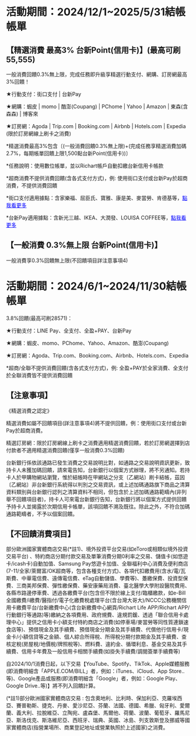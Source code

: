 # 活動期間：2024/12/1~2025/5/31結帳帳單
## 【精選消費 最高3% 台新Point(信用卡)】(最高可刷55,555)

一般消費回饋0.3%無上限，完成任務即升級享精選行動支付、網購、訂房網最高3%回饋！

★行動支付：街口支付 | 台新Pay

★網購：蝦皮 | momo | 酷澎(Coupang) | PChome | Yahoo | Amazon | 東森(含森森) | 博客來

★訂房網：Agoda | Trip.com | Booking.com | Airbnb | Hotels.com | Expedia (限於訂房網線上刷卡之消費)

*精選消費最高3%包含〔(一般消費回饋0.3%無上限)+(完成任務享精選消費加碼2.7%，每期帳單回饋上限1,500點台新Point(信用卡))〕

*任務說明：使用數位帳單，並以Richart帳戶自動扣繳台新信用卡帳款

*超商消費不提供消費回饋(含各式支付方式)，例: 使用街口支付或台新Pay於超商消費，不提供消費回饋

*街口支付適用據點：含家樂福、屈臣氏、寶雅、康是美、麥當勞、肯德基等，<a style="color:blue;" href="https://mkt.jkopay.com/brandlist" target="_blank">點我看更多</a>

*台新Pay適用據點：含新光三越、IKEA、大潤發、LOUISA COFFEE等，<a style="color:blue;" href="https://mkp.taishinbank.com.tw/s/2022/taishinpay/cooperation-scan_pay.html" target="_blank">點我看更多</a>

## 【一般消費 0.3%無上限 台新Point(信用卡)】

一般消費享0.3%回饋無上限(不回饋項目詳注意事項4)

# 活動期間：2024/6/1~2024/11/30結帳帳單
3.8%回饋(最高可刷28571)：

★行動支付：LINE Pay、全支付、全盈+PAY、台新Pay

★網購：蝦皮、momo、PChome、Yahoo、Amazon、酷澎(Coupang)

★訂房網：Agoda、Trip.com、Booking.com、Airbnb、Hotels.com、Expedia


*超商/全聯不提供消費回饋(含各式支付方式)，例: 全盈+PAY於全家消費、全支付於全聯消費皆不提供消費回饋


## **【注意事項】**
《精選消費之認定》

精選消費如屬不回饋項目(詳注意事項4)將不提供回饋，例：使用街口支付或台新Pay於超商消費。

精選訂房網：限於訂房網線上刷卡之消費適用精選消費回饋，若於訂房網選擇到店付款者不適用精選消費回饋(僅享一般消費0.3%回饋)

台新銀行係依該通路已發生消費之交易說明比對，如通路之交易說明資訊更新，致持卡人未獲加碼回饋，請來電告知，台新銀行以個案方式辦理，將不另通知。若持卡人於甲購物網站瀏覽，惟於結帳時在甲網站之分支〔乙網站〕刷卡結帳，茲因〔乙網站〕非台新銀行系統得以判別之交易資訊，或上述加碼通路旗下商品之清算資料類別與台新銀行認列之清算資料不相同，但包含於上述加碼通路範疇內(非列舉不回饋項目者)，持卡人可來電台新銀行告知，台新銀行將以個案方式提供回饋予持卡人並揭露於次期信用卡帳單，該項回饋不溯及既往。除此之外，不符合加碼通路範疇者，不予以個案回饋。

## **【不回饋消費項目】**

部分歐洲國家實體商店交易(*註1)、境外投資平台交易(如eToro或相類似境外投資交易平台) 、特約商店分期付款交易及單筆消費分期0利率之交易、儲值卡(如悠遊卡/icash卡)自動加值、Samsung Pay悠遊卡加值、全聯福利中心消費及便利商店(7-11/全家/萊爾富/OK超商等，包含各種支付方式)、各項代扣繳費用(含水/電/瓦斯費、中華電信費、遠傳電信費、eTag自動儲值、學費等)、躉繳保費、投資型保費、三商美邦保費、彈性繳保費、藥安康藥局消費、臺北醫學大學附設醫院費用、各縣市路邊停車費、透過各繳費平台(包含但不限於線上支付/臨櫃繳款，如e-Bill全國繳費/i繳費/醫指付/電子化繳費稅處理平台(含台灣大哥大)/NCCC公務機關信用卡繳費平台/台新繳費中心(含台新繳費中心網頁/Richart Life APP/Richart APP/行動銀行等通路)等)繳納之各項費用、政府規費、違規罰鍰、透過「聯合信用卡處理中心」提供之信用卡小額支付特約商店之消費(如停車場/麥當勞等同性質連鎖速食店等)、預借現金及其手續費、預借現金分期金及其手續費、代償他行信用卡/現金卡/小額信貸等之金額、個人綜合所得稅、所得稅分期付款期金及其手續費、查核定稅(房屋稅/地價稅/牌照稅等)、燃料費、違約金、循環利息、基金交易及其手續費、信用卡年費及一般信用卡相關手續費(如掛失手續費/調閱簽單手續費等)

自2024/10/1消費日起，以下交易【YouTube、Spotify、TikTok、Apple媒體服務(即消費明細含「APPLE.COM/BILL」者，例如：iTunes、iCloud、App Store..等)、Google產品或服務(即消費明細含「Google」者，例如：Google Play、Google Drive..等)】將不列入回饋計算。

(*註1)部分歐洲國家實體商店交易 : 
包含奧地利、比利時、保加利亞、克羅埃西亞、賽普勒斯、捷克、丹麥、愛沙尼亞、芬蘭、法國、德國、希臘、匈牙利、愛爾蘭、義大利、拉脫維亞、立陶宛、盧森堡、馬爾他、荷蘭、波蘭、葡萄牙、羅馬尼亞、斯洛伐克、斯洛維尼亞、西班牙、瑞典、英國、冰島、列支敦斯登及挪威等國家實體商店(指營業場所、商業登記地址或營業執照於上述國家)之消費。